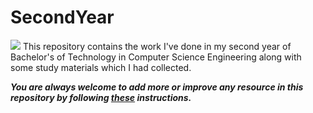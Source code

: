 # SecondYear
![](https://static.careers360.mobi/media/presets/860X430/presets/860X360/article_images/2019/8/23/XAT-2020-best-books.webp)
This repository contains the work I've done in my second year of Bachelor's of Technology in Computer Science Engineering along with some study materials which I had collected.


***You are always welcome to add more or improve any resource in this repository by following [these](https://github.com/Aman9026/SecondYear/blob/master/CONTRIBUTING.md) instructions.***

